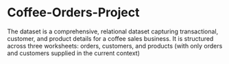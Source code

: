 # Coffee-Orders-Project
The dataset is a comprehensive, relational dataset capturing transactional, customer, and product details for a coffee sales business. It is structured across three worksheets: orders, customers, and products (with only orders and customers supplied in the current context)
